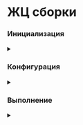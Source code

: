# ЖЦ сборки

### Инициализация
<details>
<summary></summary>

- Анализируется settings.gradle.kts файл и определяется какие проекты включены в сборку 
- Создается экземпляр класса Project для каждого проекта

</details>

### Конфигурация
<details>
<summary></summary>

- Анализируется сценарий сборки из build.gradle.kts каждого проекта. 
- Создается граф задач для каждого проекта. Направленный ациклический граф (DAG)

</details>

### Выполнение
<details>
<summary></summary>

- Планируется и выполняется каждая задача из построенного ранее графа

</details>